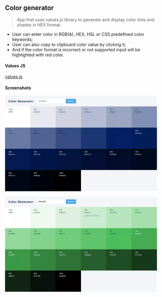 ## Color generator

> App that uses values.js library to generate and display color tints and shades in HEX format.

- User can enter color in RGB(A), HEX, HSL or CSS predefined color keywords;
- User can also copy to clipboard color value by clicking it;
- And if the color format is incorrect or not supported input will be highlighted with red color.

#### Values JS

[values.js](https://github.com/noeldelgado/values.js)

#### Screenshots

![Main page](https://github.com/CodingOnMars/react-course-projects/blob/main/screenshots/color-generator-1.webp)

![Generated color](https://github.com/CodingOnMars/react-course-projects/blob/main/screenshots/color-generator-2.webp)
